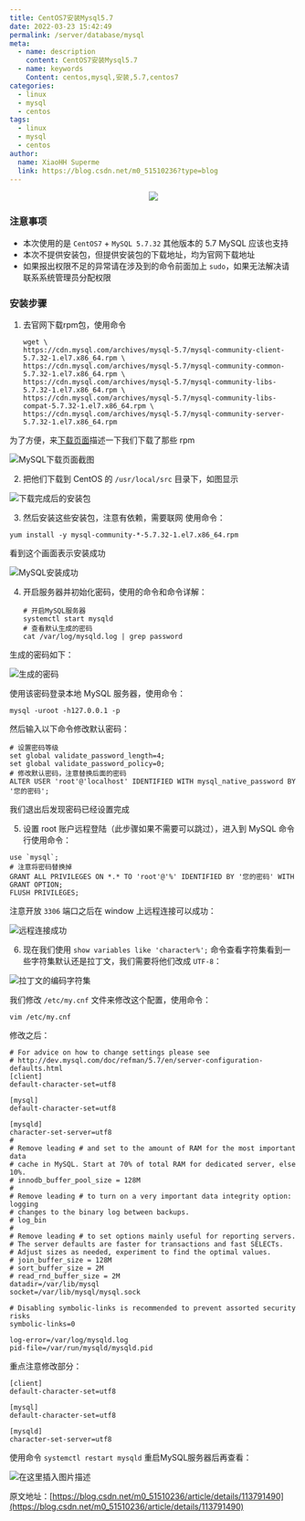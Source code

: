 ```yaml
---
title: CentOS7安装Mysql5.7
date: 2022-03-23 15:42:49
permalink: /server/database/mysql
meta:
  - name: description
    content: CentOS7安装Mysql5.7
  - name: keywords
    Content: centos,mysql,安装,5.7,centos7
categories:
  - linux
  - mysql
  - centos
tags:
  - linux
  - mysql 
  - centos
author:
  name: XiaoHH Superme
  link: https://blog.csdn.net/m0_51510236?type=blog
---
```


<p align="center">
  <img src="/img/blog/20220323173546.png">
</p>

<!-- more -->

### 注意事项

- 本次使用的是 `CentOS7` + `MySQL 5.7.32` 其他版本的 5.7 MySQL 应该也支持
- 本次不提供安装包，但提供安装包的下载地址，均为官网下载地址
- 如果报出权限不足的异常请在涉及到的命令前面加上 `sudo`，如果无法解决请联系系统管理员分配权限

### 安装步骤

1. 去官网下载rpm包，使用命令

   ```shell
   wget \
   https://cdn.mysql.com/archives/mysql-5.7/mysql-community-client-5.7.32-1.el7.x86_64.rpm \
   https://cdn.mysql.com/archives/mysql-5.7/mysql-community-common-5.7.32-1.el7.x86_64.rpm \
   https://cdn.mysql.com/archives/mysql-5.7/mysql-community-libs-5.7.32-1.el7.x86_64.rpm \
   https://cdn.mysql.com/archives/mysql-5.7/mysql-community-libs-compat-5.7.32-1.el7.x86_64.rpm \
   https://cdn.mysql.com/archives/mysql-5.7/mysql-community-server-5.7.32-1.el7.x86_64.rpm
   ```

为了方便，来[下载页面](https://downloads.mysql.com/archives/community/)描述一下我们下载了那些 rpm

![MySQL下载页面截图](/img/blog/20220323171545.png)

2. 把他们下载到 CentOS 的 `/usr/local/src` 目录下，如图显示

![下载完成后的安装包](/img/blog/20220323171610.png)

3. 然后安装这些安装包，注意有依赖，需要联网
   使用命令：

```shell
yum install -y mysql-community-*-5.7.32-1.el7.x86_64.rpm
```

看到这个画面表示安装成功

![MySQL安装成功](/img/blog/20220323171649.png)

4. 开启服务器并初始化密码，使用的命令和命令详解：

   ```shell
   # 开启MySQL服务器
   systemctl start mysqld
   # 查看默认生成的密码
   cat /var/log/mysqld.log | grep password
   ```

生成的密码如下：

![生成的密码](/img/blog/20220323171732.png)

使用该密码登录本地 MySQL 服务器，使用命令：

```shell
mysql -uroot -h127.0.0.1 -p
```

然后输入以下命令修改默认密码：

```shell
# 设置密码等级
set global validate_password_length=4;
set global validate_password_policy=0;
# 修改默认密码，注意替换后面的密码
ALTER USER 'root'@'localhost' IDENTIFIED WITH mysql_native_password BY '您的密码';
```

我们退出后发现密码已经设置完成

5. 设置 root 账户远程登陆（此步骤如果不需要可以跳过），进入到 MySQL 命令行使用命令：

```shell
use `mysql`;
# 注意将密码替换掉
GRANT ALL PRIVILEGES ON *.* TO 'root'@'%' IDENTIFIED BY '您的密码' WITH GRANT OPTION;
FLUSH PRIVILEGES;
```

注意开放 `3306` 端口之后在 window 上远程连接可以成功：

![远程连接成功](/img/blog/20220323171901.png)

6. 现在我们使用 `show variables like 'character%';` 命令查看字符集看到一些字符集默认还是拉丁文，我们需要将他们改成 `UTF-8`：

![拉丁文的编码字符集](/img/blog/20220323171919.png)

我们修改 `/etc/my.cnf` 文件来修改这个配置，使用命令：

```shell
vim /etc/my.cnf
```

修改之后：

```shell
# For advice on how to change settings please see
# http://dev.mysql.com/doc/refman/5.7/en/server-configuration-defaults.html
[client]
default-character-set=utf8

[mysql]
default-character-set=utf8

[mysqld]
character-set-server=utf8
#
# Remove leading # and set to the amount of RAM for the most important data
# cache in MySQL. Start at 70% of total RAM for dedicated server, else 10%.
# innodb_buffer_pool_size = 128M
#
# Remove leading # to turn on a very important data integrity option: logging
# changes to the binary log between backups.
# log_bin
#
# Remove leading # to set options mainly useful for reporting servers.
# The server defaults are faster for transactions and fast SELECTs.
# Adjust sizes as needed, experiment to find the optimal values.
# join_buffer_size = 128M
# sort_buffer_size = 2M
# read_rnd_buffer_size = 2M
datadir=/var/lib/mysql
socket=/var/lib/mysql/mysql.sock

# Disabling symbolic-links is recommended to prevent assorted security risks
symbolic-links=0

log-error=/var/log/mysqld.log
pid-file=/var/run/mysqld/mysqld.pid
```

重点注意修改部分：

```shell
[client]
default-character-set=utf8

[mysql]
default-character-set=utf8

[mysqld]
character-set-server=utf8

```

使用命令 `systemctl restart mysqld` 重启MySQL服务器后再查看：

![在这里插入图片描述](/img/blog/20220323172027.png)

原文地址：[https://blog.csdn.net/m0_51510236/article/details/113791490](https://blog.csdn.net/m0_51510236/article/details/113791490)
